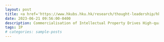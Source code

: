 ```yaml
---
layout: post
title: <a href='https://www.hkubs.hku.hk/research/thought-leadership/hkej-column/commercialisation-of-intellectual-property-drives-high-quality-economic-growth/' target="_blank">知識產權商業化有利經濟高質量發展</a> 
date: 2023-06-21 09:56:00-0400
description: Commercialisation of Intellectual Property Drives High-quality Economic Growth
tags: IP
# categories: sample-posts
---
```

